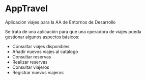 # AppTravel
Aplicación viajes para la AA de Entornos de Desarrollo

Se trata de una aplicación para que una operadora de viajes pueda gestionar algunos aspectos básicos:
- Consultar viajes disponibles
- Añadir nuevos viajes al catálogo
- Consultar reservas
- Realizar reservas
- Consultar viajeros
- Registrar nuevos viajeros
